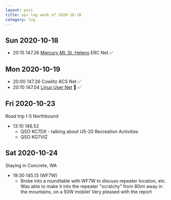 ```yaml
---
layout: post
title: ops log week of 2020-10-18
category: log
---
```


## Sun 2020-10-18

* 20:15 147.26 [Mercury Mt. St. Helens](http://www.w7msh.org/about-mmsherc-net) ERC Net ✅

## Mon 2020-10-19

* 20:00 147.26 Cowlitz ACS Net ✅
* 20:10 147.04 [Linux User Net](https://kc7nyr.com/linux/) 🐧 ✅

## Fri 2020-10-23

Road trip I-5 Northbound

* 13:10 146.52
  * QSO KC7DX - talking about US-20 Recreation Activities
  * QSO KG7VIZ

## Sat 2020-10-24

Staying in Concrete, WA

* 19:30 145.13 (WF7W)
  * Broke into a roundtable with WF7W to discuss repeater location, etc.
    Was able to make it into the repeater "scratchy" from 80mi away in the
    mountains, on a 50W mobile! Very pleased with the report
